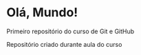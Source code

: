 # Olá, Mundo!
 Primeiro repositório do curso de Git e GitHub

Repositório criado durante aula do curso
